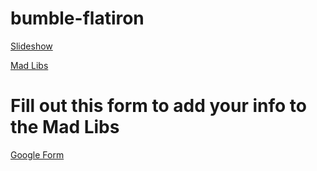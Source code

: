 # bumble-flatiron

[Slideshow](https://dakotalmartinez.github.io/bumble-flatiron/index.html)

[Mad Libs](https://dakotalmartinez.github.io/bumble-flatiron/mad_libs.html)

# Fill out this form to add your info to the Mad Libs

[Google Form](https://docs.google.com/forms/d/e/1FAIpQLSfTfmHQHEyW-rvkao5NlPQCPGzwoZ8SxP5vmiunqpp1XkrTMw/viewform)
